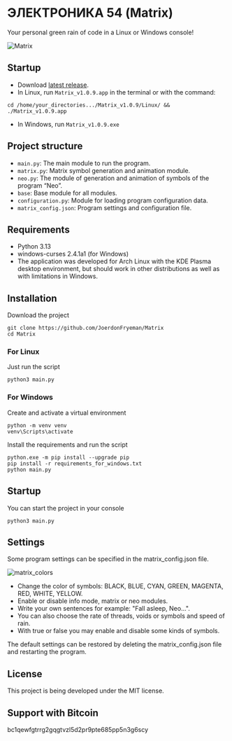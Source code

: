 # ЭЛЕКТРОНИКА 54 (Matrix)

Your personal green rain of code in a Linux or Windows console!

![Matrix](https://github.com/user-attachments/assets/7ce3e61b-2871-4c82-a97f-83d22d86b06b)

## Startup
- Download [latest release](https://github.com/JoerdonFryeman/Matrix/releases/tag/Matrix_v1.0.9).
- In Linux, run ```Matrix_v1.0.9.app``` in the terminal or with the command:
```console
cd /home/your_directories.../Matrix_v1.0.9/Linux/ && ./Matrix_v1.0.9.app
```
- In Windows, run ```Matrix_v1.0.9.exe```

## Project structure

- `main.py`: The main module to run the program.
- `matrix.py`: Matrix symbol generation and animation module.
- `neo.py`: The module of generation and animation of symbols of the program “Neo”.
- `base`: Base module for all modules.
- `configuration.py`: Module for loading program configuration data.
- `matrix_config.json`: Program settings and configuration file.

## Requirements

- Python 3.13
- windows-curses 2.4.1a1 (for Windows)
- The application was developed for Arch Linux with the KDE Plasma desktop environment, but should work in other distributions as well as with limitations in Windows.

## Installation

Download the project

``` console
git clone https://github.com/JoerdonFryeman/Matrix
cd Matrix
```

### For Linux

Just run the script
``` console
python3 main.py
```

### For Windows

Create and activate a virtual environment

``` console
python -m venv venv
venv\Scripts\activate
```

Install the requirements and run the script

``` console
python.exe -m pip install --upgrade pip
pip install -r requirements_for_windows.txt
python main.py
```

## Startup

You can start the project in your console
``` console
python3 main.py
```

## Settings

Some program settings can be specified in the matrix_config.json file.

![matrix_colors](https://github.com/user-attachments/assets/6da55b9c-defb-41be-891d-7165047a3b04)

- Change the color of symbols: BLACK, BLUE, CYAN, GREEN, MAGENTA, RED, WHITE, YELLOW.
- Enable or disable info mode, matrix or neo modules.
- Write your own sentences for example: "Fall asleep, Neo...".
- You can also choose the rate of threads, voids or symbols and speed of rain.
- With true or false you may enable and disable some kinds of symbols.

The default settings can be restored by deleting the matrix_config.json file and restarting the program.

## License

This project is being developed under the MIT license.

## Support with Bitcoin

bc1qewfgtrrg2gqgtvzl5d2pr9pte685pp5n3g6scy
